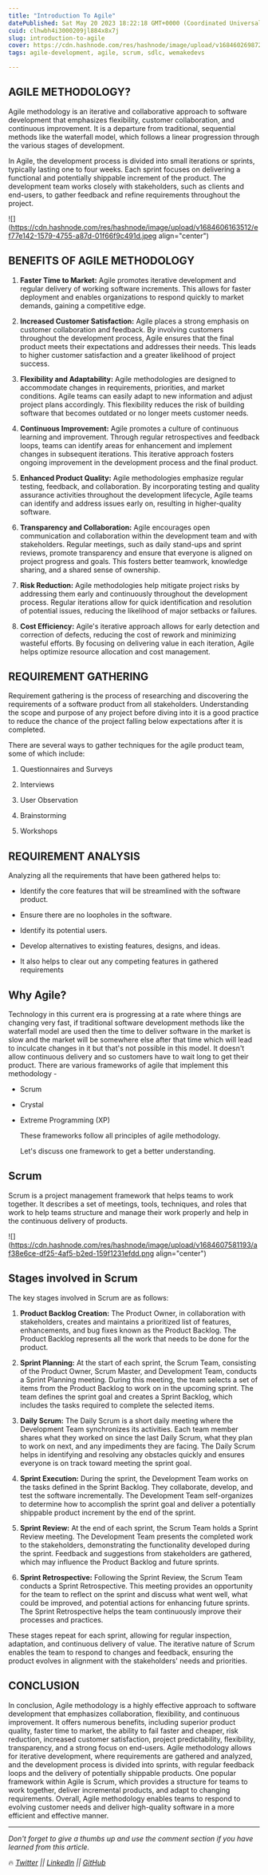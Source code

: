 ```yaml
---
title: "Introduction To Agile"
datePublished: Sat May 20 2023 18:22:18 GMT+0000 (Coordinated Universal Time)
cuid: clhwbh4i3000209jl884x8x7j
slug: introduction-to-agile
cover: https://cdn.hashnode.com/res/hashnode/image/upload/v1684602698720/7376641d-f800-44d0-8094-114a464e32d9.jpeg
tags: agile-development, agile, scrum, sdlc, wemakedevs

---
```


## **AGILE METHODOLOGY?**

Agile methodology is an iterative and collaborative approach to software development that emphasizes flexibility, customer collaboration, and continuous improvement. It is a departure from traditional, sequential methods like the waterfall model, which follows a linear progression through the various stages of development.

In Agile, the development process is divided into small iterations or sprints, typically lasting one to four weeks. Each sprint focuses on delivering a functional and potentially shippable increment of the product. The development team works closely with stakeholders, such as clients and end-users, to gather feedback and refine requirements throughout the project.

![](https://cdn.hashnode.com/res/hashnode/image/upload/v1684606163512/ef77e142-1579-4755-a87d-01f66f9c491d.jpeg align="center")

## **BENEFITS OF AGILE METHODOLOGY**

1. **Faster Time to Market:** Agile promotes iterative development and regular delivery of working software increments. This allows for faster deployment and enables organizations to respond quickly to market demands, gaining a competitive edge.
    
2. **Increased Customer Satisfaction:** Agile places a strong emphasis on customer collaboration and feedback. By involving customers throughout the development process, Agile ensures that the final product meets their expectations and addresses their needs. This leads to higher customer satisfaction and a greater likelihood of project success.
    
3. **Flexibility and Adaptability:** Agile methodologies are designed to accommodate changes in requirements, priorities, and market conditions. Agile teams can easily adapt to new information and adjust project plans accordingly. This flexibility reduces the risk of building software that becomes outdated or no longer meets customer needs.
    
4. **Continuous Improvement:** Agile promotes a culture of continuous learning and improvement. Through regular retrospectives and feedback loops, teams can identify areas for enhancement and implement changes in subsequent iterations. This iterative approach fosters ongoing improvement in the development process and the final product.
    
5. **Enhanced Product Quality:** Agile methodologies emphasize regular testing, feedback, and collaboration. By incorporating testing and quality assurance activities throughout the development lifecycle, Agile teams can identify and address issues early on, resulting in higher-quality software.
    
6. **Transparency and Collaboration:** Agile encourages open communication and collaboration within the development team and with stakeholders. Regular meetings, such as daily stand-ups and sprint reviews, promote transparency and ensure that everyone is aligned on project progress and goals. This fosters better teamwork, knowledge sharing, and a shared sense of ownership.
    
7. **Risk Reduction:** Agile methodologies help mitigate project risks by addressing them early and continuously throughout the development process. Regular iterations allow for quick identification and resolution of potential issues, reducing the likelihood of major setbacks or failures.
    
8. **Cost Efficiency:** Agile's iterative approach allows for early detection and correction of defects, reducing the cost of rework and minimizing wasteful efforts. By focusing on delivering value in each iteration, Agile helps optimize resource allocation and cost management.
    

## **REQUIREMENT GATHERING**

Requirement gathering is the process of researching and discovering the requirements of a software product from all stakeholders. Understanding the scope and purpose of any project before diving into it is a good practice to reduce the chance of the project falling below expectations after it is completed.

There are several ways to gather techniques for the agile product team, some of which include:

1. Questionnaires and Surveys
    
2. Interviews
    
3. User Observation
    
4. Brainstorming
    
5. Workshops
    

## **REQUIREMENT ANALYSIS**

Analyzing all the requirements that have been gathered helps to:

* Identify the core features that will be streamlined with the software product.
    
* Ensure there are no loopholes in the software.
    
* Identify its potential users.
    
* Develop alternatives to existing features, designs, and ideas.
    
* It also helps to clear out any competing features in gathered requirements
    

## **Why Agile?**

Technology in this current era is progressing at a rate where things are changing very fast, if traditional software development methods like the waterfall model are used then the time to deliver software in the market is slow and the market will be somewhere else after that time which will lead to inculcate changes in it but that's not possible in this model. It doesn't allow continuous delivery and so customers have to wait long to get their product. There are various frameworks of agile that implement this methodology -

* Scrum
    
* Crystal
    
* Extreme Programming (XP)
    
    These frameworks follow all principles of agile methodology.
    
    Let's discuss one framework to get a better understanding.
    

## **Scrum**

Scrum is a project management framework that helps teams to work together. It describes a set of meetings, tools, techniques, and roles that work to help teams structure and manage their work properly and help in the continuous delivery of products.

![](https://cdn.hashnode.com/res/hashnode/image/upload/v1684607581193/af38e6ce-df25-4af5-b2ed-159f1231efdd.png align="center")

## **Stages involved in Scrum**

The key stages involved in Scrum are as follows:

1. **Product Backlog Creation:** The Product Owner, in collaboration with stakeholders, creates and maintains a prioritized list of features, enhancements, and bug fixes known as the Product Backlog. The Product Backlog represents all the work that needs to be done for the product.
    
2. **Sprint Planning:** At the start of each sprint, the Scrum Team, consisting of the Product Owner, Scrum Master, and Development Team, conducts a Sprint Planning meeting. During this meeting, the team selects a set of items from the Product Backlog to work on in the upcoming sprint. The team defines the sprint goal and creates a Sprint Backlog, which includes the tasks required to complete the selected items.
    
3. **Daily Scrum:** The Daily Scrum is a short daily meeting where the Development Team synchronizes its activities. Each team member shares what they worked on since the last Daily Scrum, what they plan to work on next, and any impediments they are facing. The Daily Scrum helps in identifying and resolving any obstacles quickly and ensures everyone is on track toward meeting the sprint goal.
    
4. **Sprint Execution:** During the sprint, the Development Team works on the tasks defined in the Sprint Backlog. They collaborate, develop, and test the software incrementally. The Development Team self-organizes to determine how to accomplish the sprint goal and deliver a potentially shippable product increment by the end of the sprint.
    
5. **Sprint Review:** At the end of each sprint, the Scrum Team holds a Sprint Review meeting. The Development Team presents the completed work to the stakeholders, demonstrating the functionality developed during the sprint. Feedback and suggestions from stakeholders are gathered, which may influence the Product Backlog and future sprints.
    
6. **Sprint Retrospective:** Following the Sprint Review, the Scrum Team conducts a Sprint Retrospective. This meeting provides an opportunity for the team to reflect on the sprint and discuss what went well, what could be improved, and potential actions for enhancing future sprints. The Sprint Retrospective helps the team continuously improve their processes and practices.
    

These stages repeat for each sprint, allowing for regular inspection, adaptation, and continuous delivery of value. The iterative nature of Scrum enables the team to respond to changes and feedback, ensuring the product evolves in alignment with the stakeholders' needs and priorities.

## **CONCLUSION**

In conclusion, Agile methodology is a highly effective approach to software development that emphasizes collaboration, flexibility, and continuous improvement. It offers numerous benefits, including superior product quality, faster time to market, the ability to fail faster and cheaper, risk reduction, increased customer satisfaction, project predictability, flexibility, transparency, and a strong focus on end-users. Agile methodology allows for iterative development, where requirements are gathered and analyzed, and the development process is divided into sprints, with regular feedback loops and the delivery of potentially shippable products. One popular framework within Agile is Scrum, which provides a structure for teams to work together, deliver incremental products, and adapt to changing requirements. Overall, Agile methodology enables teams to respond to evolving customer needs and deliver high-quality software in a more efficient and effective manner.

---

*Don't forget to give a thumbs up and use the comment section if you have learned from this article.*

🔥 [*Twitter*](https://twitter.com/Priyansu2000) *||* [*Linkedln*](https://www.linkedin.com/in/priyansu1/) *||* [*GitHub*](https://github.com/Priyansusahoo)